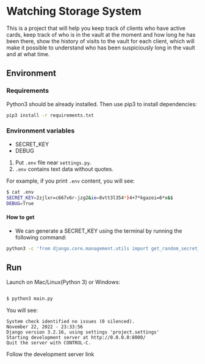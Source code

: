 # Watching Storage System

This is a project that will help you keep track of clients who have active cards, keep track of who is in the vault at
the moment and how long he has been there, show the history of visits to the vault for each client, which will make it
possible to understand who has been suspiciously long in the vault and at what time.

## Environment

### Requirements

Python3 should be already installed. Then use pip3 to install dependencies:

```bash
pip3 install -r requirements.txt
```

### Environment variables

- SECRET_KEY
- DEBUG

1. Put `.env` file near `settings.py`.
2. `.env` contains text data without quotes.

For example, if you print `.env` content, you will see:

```bash
$ cat .env
SECRET_KEY=2zjlxr=c667v6r-jzg2&ie=8vtt3l354*)4+7*kgazei=6*x&$
DEBUG=True
```
#### How to get

* We can generate a SECRET_KEY using the terminal by running the following command:
```bash
python3 -c 'from django.core.management.utils import get_random_secret_key; print(get_random_secret_key())'
```


## Run

Launch on Mac/Linux(Python 3) or Windows:

```bash

$ python3 main.py

```

You will see:

```
System check identified no issues (0 silenced).
November 22, 2022 - 23:33:56
Django version 3.2.16, using settings 'project.settings'
Starting development server at http://0.0.0.0:8000/
Quit the server with CONTROL-C.
```
Follow the development server link
